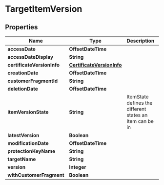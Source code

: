 

# TargetItemVersion


## Properties

Name | Type | Description | Notes
------------ | ------------- | ------------- | -------------
**accessDate** | **OffsetDateTime** |  |  [optional]
**accessDateDisplay** | **String** |  |  [optional]
**certificateVersionInfo** | [**CertificateVersionInfo**](CertificateVersionInfo.md) |  |  [optional]
**creationDate** | **OffsetDateTime** |  |  [optional]
**customerFragmentId** | **String** |  |  [optional]
**deletionDate** | **OffsetDateTime** |  |  [optional]
**itemVersionState** | **String** | ItemState defines the different states an Item can be in |  [optional]
**latestVersion** | **Boolean** |  |  [optional]
**modificationDate** | **OffsetDateTime** |  |  [optional]
**protectionKeyName** | **String** |  |  [optional]
**targetName** | **String** |  |  [optional]
**version** | **Integer** |  |  [optional]
**withCustomerFragment** | **Boolean** |  |  [optional]



